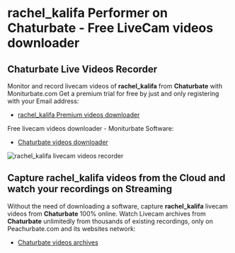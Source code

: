 # rachel_kalifa Performer on Chaturbate - Free LiveCam videos downloader

## Chaturbate Live Videos Recorder

Monitor and record livecam videos of **rachel_kalifa** from **Chaturbate** with Moniturbate.com
Get a premium trial for free by just and only registering with your Email address:
* [rachel_kalifa Premium videos downloader](https://moniturbate.com/request-demo-licence-key.html)

Free livecam videos downloader - Moniturbate Software:
* [Chaturbate videos downloader](https://moniturbate.com/moniturbate-download-software.html)

![rachel_kalifa livecam videos recorder](https://peachurnet.com/templates/moniturbate-software.png)


## Capture rachel_kalifa videos from the Cloud and watch your recordings on Streaming

Without the need of downloading a software, capture **rachel_kalifa** livecam videos from **Chaturbate** 100% online.
Watch Livecam archives from **Chaturbate** unlimitedly from thousands of existing recordings, only on Peachurbate.com and its websites network:
* [Chaturbate videos archives](https://peachurnet.com/)